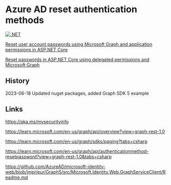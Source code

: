 # Azure AD reset authentication methods

[![.NET](https://github.com/damienbod/azuerad-reset/actions/workflows/dotnet.yml/badge.svg)](https://github.com/damienbod/azuerad-reset/actions/workflows/dotnet.yml)

[Reset user account passwords using Microsoft Graph and application permissions in ASP.NET Core](https://damienbod.com/2023/06/12/reset-user-account-passwords-using-microsoft-graph-and-application-permissions/)

[Reset passwords in ASP.NET Core using delegated permissions and Microsoft Graph](https://damienbod.com/2023/06/19/reset-passwords-in-asp-net-core-using-delegated-permissions-and-microsoft-graph/)

## History

2023-06-18 Updated nuget packages, added Graph SDK 5 example

## Links

https://aka.ms/mysecurityinfo 

https://learn.microsoft.com/en-us/graph/api/overview?view=graph-rest-1.0

https://learn.microsoft.com/en-us/graph/sdks/paging?tabs=csharp

https://learn.microsoft.com/en-us/graph/api/authenticationmethod-resetpassword?view=graph-rest-1.0&tabs=csharp

https://github.com/AzureAD/microsoft-identity-web/blob/jmprieur/Graph5/src/Microsoft.Identity.Web.GraphServiceClient/Readme.md